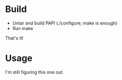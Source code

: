 # Build

* Untar and build PAPI (./configure; make is enough)
* Run make

That's it!

# Usage

I'm still figuring this one out.